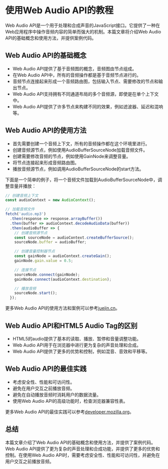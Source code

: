 # 使用Web Audio API的教程

Web Audio API是一个用于处理和合成声音的JavaScript接口。它提供了一种在Web应用程序中操作音频内容的简单而强大的机制。本篇文章将介绍Web Audio API的基础概念和使用方法，并提供案例代码。

## Web Audio API的基础概念

-   Web Audio API提供了基于音频图的概念，音频图由节点组成。
-   在Web Audio API中，所有的音频操作都是基于音频节点进行的。
-   音频节点连接起来形成一个音频路由图，包括输入节点、需要修改的节点和输出节点。
-   Web Audio API支持拥有不同通道布局的多个音频源，即使是在单个上下文中。
-   Web Audio API提供了许多节点来构建不同的效果，例如滤波器、延迟和混响等。

## Web Audio API的使用方法

-   首先需要创建一个音频上下文，所有的音频操作都在这个环境里进行。
-   创建音频源节点，例如使用AudioBufferSourceNode加载音频文件。
-   创建需要修改音频的节点，例如使用GainNode来调整音量。
-   将节点连接起来形成音频路由图。
-   播放音频源节点，例如调用AudioBufferSourceNode的start方法。

下面是一个简单的例子，将一个音频文件加载到AudioBufferSourceNode中，调整音量并播放：

```js
// 创建音频上下文
const audioContext = new AudioContext();

// 加载音频文件
fetch('audio.mp3')
  .then(response => response.arrayBuffer())
  .then(buffer => audioContext.decodeAudioData(buffer))
  .then(audioBuffer => {
    // 创建音频源节点
    const sourceNode = audioContext.createBufferSource();
    sourceNode.buffer = audioBuffer;

    // 创建音量控制器节点
    const gainNode = audioContext.createGain();
    gainNode.gain.value = 0.5;

    // 连接节点
    sourceNode.connect(gainNode);
    gainNode.connect(audioContext.destination);

    // 播放音频
    sourceNode.start();
  });


```

更多Web Audio API的使用方法和案例可以参考[juejin.cn](https://juejin.cn/post/6844903434164895751)。

## Web Audio API和HTML5 Audio Tag的区别

-   HTML5的audio提供了基本的读取、播放、暂停和音量调整功能。
-   Web Audio API用于在浏览器中进行更为复杂的声音处理和合成。
-   Web Audio API提供了更多的优势和控制，例如混音、音效和平移等。

## Web Audio API的最佳实践

-   考虑安全性、性能和可访问性。
-   避免在用户交互之前播放音频。
-   避免在自动播放音频时消耗用户的数据流量。
-   使用Web Audio API的高级功能时，检查浏览器兼容性表。

更多Web Audio API的最佳实践可以参考[developer.mozilla.org](https://developer.mozilla.org/zh-CN/docs/Web/API/Web_Audio_API/Best_practices)。

## 总结

本篇文章介绍了Web Audio API的基础概念和使用方法，并提供了案例代码。Web Audio API提供了更为复杂的声音处理和合成功能，并提供了更多的优势和控制。在使用Web Audio API时，需要考虑安全性、性能和可访问性，并避免在用户交互之前播放音频。